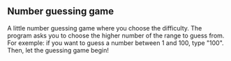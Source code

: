 ## Number guessing game

A little number guessing game where you choose the difficulty.
The program asks you to choose the higher number of the range to guess from.
For exemple: if you want to guess a number between 1 and 100, type "100".
Then, let the guessing game begin!
